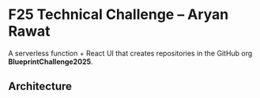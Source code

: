 # F25 Technical Challenge – Aryan Rawat

A serverless function + React UI that creates repositories in the GitHub org **BlueprintChallenge2025**.

## Architecture
